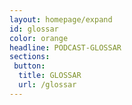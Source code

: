 ```yaml
---
layout: homepage/expand
id: glossar
color: orange
headline: PODCAST-GLOSSAR
sections:
 button:
  title: GLOSSAR
  url: /glossar
---
```

